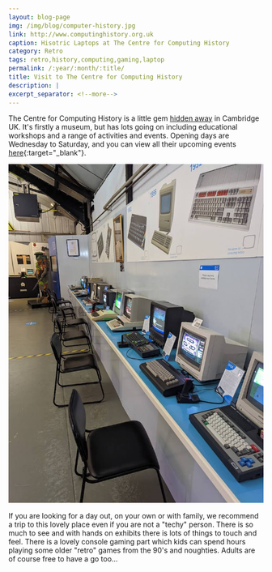 ```yaml
---
layout: blog-page
img: /img/blog/computer-history.jpg
link: http://www.computinghistory.org.uk
caption: Hisotric Laptops at The Centre for Computing History
category: Retro
tags: retro,history,computing,gaming,laptop
permalink: /:year/:month/:title/
title: Visit to The Centre for Computing History
description: |
excerpt_separator: <!--more-->
---
```


The Centre for Computing History <!--more-->is a little gem [hidden away](https://w3w.co/thing.lovely.treat) in Cambridge UK. It's firstly a museum, but has lots going on including educational workshops and a range of activities and events. Opening days are Wednesday to Saturday, and you can view all their upcoming events [here](http://www.computinghistory.org.uk/pages/30677/What-s-On/){:target="_blank"}. <br>

<img class="img-responsive center-block" src="/img/blog/80-computers.jpg" alt="line of 80's computers"><br>

If you are looking for a day out, on your own or with family, we recommend a trip to this lovely place even if you are not a "techy" person. There is so much to see and with hands on exhibits there is lots of things to touch and feel. There is a lovely console gaming part which kids can spend hours playing some older "retro" games from the 90's and noughties. Adults are of course free to have a go too...
<br>